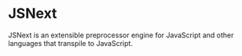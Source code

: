 # JSNext
JSNext is an extensible preprocessor engine for JavaScript and other languages
that transpile to JavaScript.

